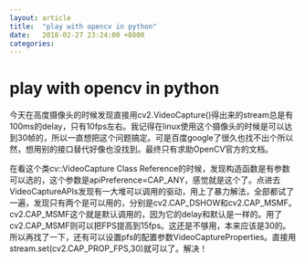 ```yaml
---
layout: article
title:  "play with opencv in python"
date:   2018-02-27 23:24:00 +0800
categories: 
---
```


# play with opencv in python

今天在高度摄像头的时候发现直接用cv2.VideoCapture()得出来的stream总是有100ms的delay，只有10fps左右。我记得在linux使用这个摄像头的时候是可以达到30帧的，所以一直想把这个问题搞定。可是百度google了很久也找不出个所以然，想用别的接口替代好像也没找到。最终只有求助OpenCV官方的文档。

在看这个类cv::VideoCapture Class Reference的时候，发现构造函数是有参数可以选的，这个参数是apiPreference=CAP_ANY，感觉就是这个了。点进去VideoCaptureAPIs发现有一大堆可以调用的驱动，用上了暴力解法，全部都试了一遍，发现只有两个是可以用的，分别是cv2.CAP_DSHOW和cv2.CAP_MSMF。cv2.CAP_MSMF这个就是默认调用的，因为它的delay和默认是一样的。用了cv2.CAP_MSMF则可以把FPS提高到15fps。这还是不够用，本来应该是30的。所以再找了一下，还有可以设置pfs的配置参数VideoCaptureProperties。直接用stream.set(cv2.CAP_PROP_FPS,30)就可以了。解决！
